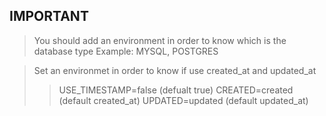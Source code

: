 ## IMPORTANT
> You should add an environment in order to know which is the database type
> Example: MYSQL, POSTGRES

> Set an environmet in order to know if use created_at and updated_at
>> USE_TIMESTAMP=false (defualt true)
>> CREATED=created (default created_at)
>> UPDATED=updated (default updated_at)